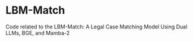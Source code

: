 # LBM-Match
Code related to the LBM-Match: A Legal Case Matching Model Using Dual LLMs, BGE, and Mamba-2
